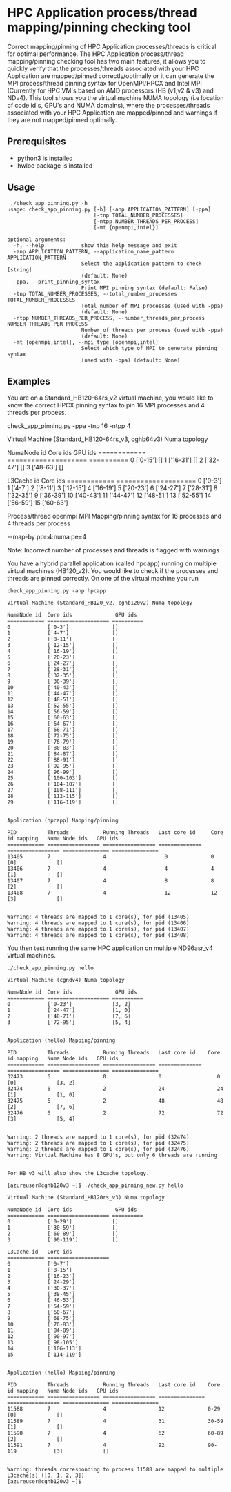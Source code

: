 # HPC Application process/thread mapping/pinning checking tool

Correct mapping/pinning of HPC Application processes/threads is critical for optimal performance.
The HPC Application process/thread mapping/pinning checking tool has two main features, it allows you to quickly verify that the processes/threads associated with your HPC Application are mapped/pinned correctly/optimally or it can generate the MPI process/thread pinning syntax for OpenMPI/HPCX and Intel MPI (Currently for HPC VM's based on AMD processors (HB (v1,v2 & v3) and NDv4). This tool shows you the virtual machine NUMA topology (i.e location of code id's, GPU's and NUMA domains), where the processes/threads associated with your HPC Application are mapped/pinned and warnings if they are not mapped/pinned optimally.

## Prerequisites

- python3 is installed
- hwloc package is installed

## Usage
```
 ./check_app_pinning.py -h
usage: check_app_pinning.py [-h] [-anp APPLICATION_PATTERN] [-ppa]
                            [-tnp TOTAL_NUMBER_PROCESSES]
                            [-ntpp NUMBER_THREADS_PER_PROCESS]
                            [-mt {openmpi,intel}]

optional arguments:
  -h, --help            show this help message and exit
  -anp APPLICATION_PATTERN, --application_name_pattern APPLICATION_PATTERN
                        Select the application pattern to check [string]
                        (default: None)
  -ppa, --print_pinning_syntax
                        Print MPI pinning syntax (default: False)
  -tnp TOTAL_NUMBER_PROCESSES, --total_number_processes TOTAL_NUMBER_PROCESSES
                        Total number of MPI processes (used with -ppa)
                        (default: None)
  -ntpp NUMBER_THREADS_PER_PROCESS, --number_threads_per_process NUMBER_THREADS_PER_PROCESS
                        Number of threads per process (used with -ppa)
                        (default: None)
  -mt {openmpi,intel}, --mpi_type {openmpi,intel}
                        Select which type of MPI to generate pinning syntax
                        (used with -ppa) (default: None)
```
## Examples
You are on a Standard_HB120-64rs_v2 virtual machine, you would like to know the correct HPCX pinning syntax to pin 16 MPI
processes and 4 threads per process.

check_app_pinning.py -ppa -tnp 16 -ntpp 4

Virtual Machine (Standard_HB120-64rs_v3, cghb64v3) Numa topology

NumaNode id  Core ids              GPU ids
============ ==================== ==========
0            ['0-15']             []
1            ['16-31']            []
2            ['32-47']            []
3            ['48-63']            []

L3Cache id   Core ids
============ ====================
0            ['0-3']
1            ['4-7']
2            ['8-11']
3            ['12-15']
4            ['16-19']
5            ['20-23']
6            ['24-27']
7            ['28-31']
8            ['32-35']
9            ['36-39']
10           ['40-43']
11           ['44-47']
12           ['48-51']
13           ['52-55']
14           ['56-59']
15           ['60-63']


Process/thread openmpi MPI Mapping/pinning syntax for 16 processes and 4 threads per process

--map-by ppr:4:numa:pe=4


Note: Incorrect number of processes and threads is flagged with warnings


You have a hybrid parallel application (called hpcapp) running on multiple virtual machines (HB120_v2). You would like to check if the processes and threads are pinned correctly. On one of the virtual machine you run
```
check_app_pinning.py -anp hpcapp

Virtual Machine (Standard_HB120_v2, cghb120v2) Numa topology

NumaNode id  Core ids              GPU ids
============ ==================== ==========
0            ['0-3']              []
1            ['4-7']              []
2            ['8-11']             []
3            ['12-15']            []
4            ['16-19']            []
5            ['20-23']            []
6            ['24-27']            []
7            ['28-31']            []
8            ['32-35']            []
9            ['36-39']            []
10           ['40-43']            []
11           ['44-47']            []
12           ['48-51']            []
13           ['52-55']            []
14           ['56-59']            []
15           ['60-63']            []
16           ['64-67']            []
17           ['68-71']            []
18           ['72-75']            []
19           ['76-79']            []
20           ['80-83']            []
21           ['84-87']            []
22           ['88-91']            []
23           ['92-95']            []
24           ['96-99']            []
25           ['100-103']          []
26           ['104-107']          []
27           ['108-111']          []
28           ['112-115']          []
29           ['116-119']          []


Application (hpcapp) Mapping/pinning

PID          Threads           Running Threads   Last core id     Core id mapping   Numa Node ids   GPU ids
============ ================= ================= ==============  ================= =============== ===============
13405        7                 4                   0              0                 [0]             []
13406        7                 4                   4              4                 [1]             []
13407        7                 4                   8              8                 [2]             []
13408        7                 4                   12             12                [3]             []


Warning: 4 threads are mapped to 1 core(s), for pid (13405)
Warning: 4 threads are mapped to 1 core(s), for pid (13406)
Warning: 4 threads are mapped to 1 core(s), for pid (13407)
Warning: 4 threads are mapped to 1 core(s), for pid (13408)
```
You then test running the same HPC application on multiple ND96asr_v4 virtual machines.

```
./check_app_pinning.py hello

Virtual Machine (cgndv4) Numa topology

NumaNode id  Core ids              GPU ids
============ ==================== ==========
0            ['0-23']             [3, 2]
1            ['24-47']            [1, 0]
2            ['48-71']            [7, 6]
3            ['72-95']            [5, 4]


Application (hello) Mapping/pinning

PID          Threads           Running Threads   Last core id    Core id mapping   Numa Node ids   GPU ids
============ ================= ================= ==============  ================= =============== ===============
32473        6                 0                 0                  0                 [0]             [3, 2]
32474        6                 2                 24                 24                [1]             [1, 0]
32475        6                 2                 48                 48                [2]             [7, 6]
32476        6                 2                 72                 72                [3]             [5, 4]


Warning: 2 threads are mapped to 1 core(s), for pid (32474)
Warning: 2 threads are mapped to 1 core(s), for pid (32475)
Warning: 2 threads are mapped to 1 core(s), for pid (32476)
Warning: Virtual Machine has 8 GPU's, but only 6 threads are running


For HB_v3 will also show the L3cache topology.

[azureuser@cghb120v3 ~]$ ./check_app_pinning_new.py hello

Virtual Machine (Standard_HB120rs_v3) Numa topology

NumaNode id  Core ids              GPU ids
============ ==================== ==========
0            ['0-29']             []
1            ['30-59']            []
2            ['60-89']            []
3            ['90-119']           []

L3Cache id   Core ids
============ ====================
0            ['0-7']
1            ['8-15']
2            ['16-23']
3            ['24-29']
4            ['30-37']
5            ['38-45']
6            ['46-53']
7            ['54-59']
8            ['60-67']
9            ['68-75']
10           ['76-83']
11           ['84-89']
12           ['90-97']
13           ['98-105']
14           ['106-113']
15           ['114-119']


Application (hello) Mapping/pinning

PID          Threads           Running Threads   Last core id    Core id mapping   Numa Node ids   GPU ids
============ ================= ================= =============== ================= =============== ===============
11588        7                 4                 12              0-29              [0]             []
11589        7                 4                 31              30-59             [1]             []
11590        7                 4                 62              60-89             [2]             []
11591        7                 4                 92              90-119            [3]             []


Warning: threads corresponding to process 11588 are mapped to multiple L3cache(s) ([0, 1, 2, 3])
[azureuser@cghb120v3 ~]$
```
